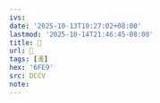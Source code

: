 ```yaml
---
ivs:
date: '2025-10-13T10:27:02+08:00'
lastmod: '2025-10-14T21:46:45-08:00'
title: 􂽂
url: 􂽂
tags: [濩]
hex: '6FE9'
src: DCCV
note:
---
```


